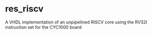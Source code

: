 # res_riscv
A VHDL implementation of an unpipelined RISCV core using the RV32I instruction set for the CYC1000 board
